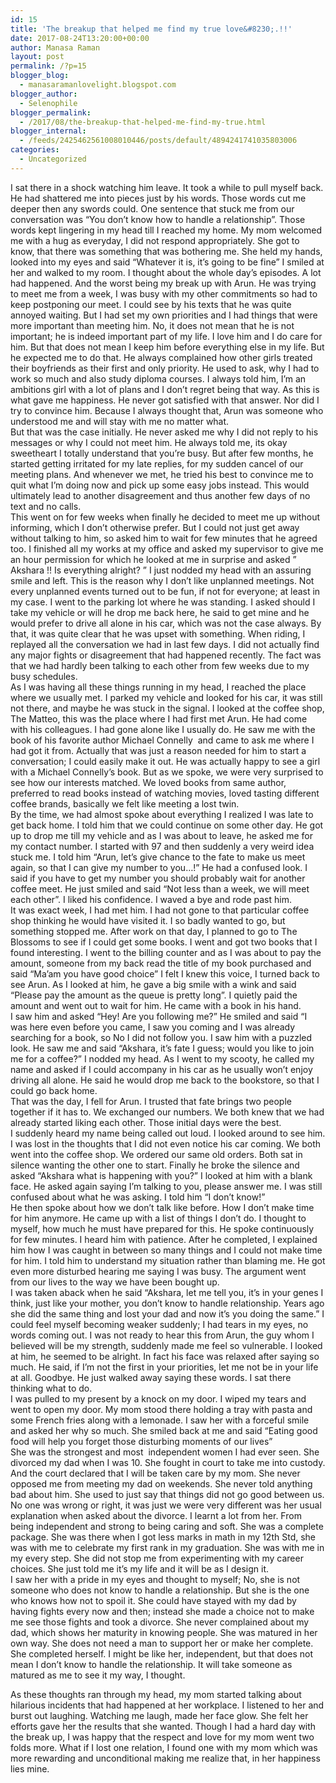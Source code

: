 ```yaml
---
id: 15
title: 'The breakup that helped me find my true love&#8230;.!!'
date: 2017-08-24T13:20:00+00:00
author: Manasa Raman
layout: post
permalink: /?p=15
blogger_blog:
  - manasaramanlovelight.blogspot.com
blogger_author:
  - Selenophile
blogger_permalink:
  - /2017/08/the-breakup-that-helped-me-find-my-true.html
blogger_internal:
  - /feeds/2425462561008010446/posts/default/4894241741035803006
categories:
  - Uncategorized
---
```

<div dir="ltr" style="text-align: left;">
  <div>
    I sat there in a shock watching him leave. It took a while to pull myself back. He had shattered me into pieces just by his words. Those words cut me deeper then any swords could. One sentence that stuck me from our conversation was &#8220;You don&#8217;t know how to handle a relationship&#8221;. Those words kept lingering in my head till I reached my home. My mom welcomed me with a hug as everyday, I did not respond appropriately. She got to know, that there was something that was bothering me. She held my hands, looked into my eyes and said “Whatever it is, it&#8217;s going to be fine&#8221; I smiled at her and walked to my room. I thought about the whole day&#8217;s episodes. A lot had happened. And the worst being my break up with Arun. He was trying to meet me from a week, I was busy with my other commitments so had to keep postponing our meet. I could see by his texts that he was quite annoyed waiting. But I had set my own priorities and I had things that were more important than meeting him. No, it does not mean that he is not important; he is indeed important part of my life. I love him and I do care for him. But that does not mean I keep him before everything else in my life. But he expected me to do that. He always complained how other girls treated their boyfriends as their first and only priority. He used to ask, why I had to work so much and also study diploma courses. I always told him, I&#8217;m an ambitions girl with a lot of plans and I don&#8217;t regret being that way. As this is what gave me happiness. He never got satisfied with that answer. Nor did I try to convince him. Because I always thought that, Arun was someone who understood me and will stay with me no matter what.
  </div>
  
  <div>
    But that was the case initially. He never asked me why I did not reply to his messages or why I could not meet him. He always told me, its okay sweetheart I totally understand that you&#8217;re busy. But after few months, he started getting irritated for my late replies, for my sudden cancel of our meeting plans. And whenever we met, he tried his best to convince me to quit what I&#8217;m doing now and pick up some easy jobs instead. This would ultimately lead to another disagreement and thus another few days of no text and no calls.
  </div>
  
  <div>
    This went on for few weeks when finally he decided to meet me up without informing, which I don&#8217;t otherwise prefer. But I could not just get away without talking to him, so asked him to wait for few minutes that he agreed too. I finished all my works at my office and asked my supervisor to give me an hour permission for which he looked at me in surprise and asked &#8221; Akshara !! Is everything alright? &#8221; I just nodded my head with an assuring smile and left. This is the reason why I don&#8217;t like unplanned meetings. Not every unplanned events turned out to be fun, if not for everyone; at least in my case. I went to the parking lot where he was standing. I asked should I take my vehicle or will he drop me back here, he said to get mine and he would prefer to drive all alone in his car, which was not the case always. By that, it was quite clear that he was upset with something. When riding, I replayed all the conversation we had in last few days. I did not actually find any major fights or disagreement that had happened recently. The fact was that we had hardly been talking to each other from few weeks due to my busy schedules.
  </div>
  
  <div>
    As I was having all these things running in my head, I reached the place where we usually met. I parked my vehicle and looked for his car, it was still not there, and maybe he was stuck in the signal. I looked at the coffee shop, The Matteo, this was the place where I had first met Arun. He had come with his colleagues. I had gone alone like I usually do. He saw me with the book of his favorite author Michael Connelly &nbsp;and came to ask me where I had got it from. Actually that was just a reason needed for him to start a conversation; I could easily make it out. He was actually happy to see a girl with a Michael Connelly’s book. But as we spoke, we were very surprised to see how our interests matched. We loved books from same author, preferred to read books instead of watching movies, loved tasting different coffee brands, basically we felt like meeting a lost twin.
  </div>
  
  <div>
    By the time, we had almost spoke about everything I realized I was late to get back home. I told him that we could continue on some other day. He got up to drop me till my vehicle and as I was about to leave, he asked me for my contact number. I started with 97 and then suddenly a very weird idea stuck me. I told him &#8220;Arun, let&#8217;s give chance to the fate to make us meet again, so that I can give my number to you&#8230;!&#8221; He had a confused look. I said if you have to get my number you should probably wait for another coffee meet. He just smiled and said “Not less than a week, we will meet each other&#8221;. I liked his confidence. I waved a bye and rode past him.
  </div>
  
  <div>
    It was exact week, I had met him. I had not gone to that particular coffee shop thinking he would have visited it. I so badly wanted to go, but something stopped me. After work on that day, I planned to go to The Blossoms to see if I could get some books. I went and got two books that I found interesting. I went to the billing counter and as I was about to pay the amount, someone from my back read the title of my book purchased and said &#8220;Ma&#8217;am you have good choice&#8221; I felt I knew this voice, I turned back to see Arun. As I looked at him, he gave a big smile with a wink and said &#8220;Please pay the amount as the queue is pretty long&#8221;. I quietly paid the amount and went out to wait for him. He came with a book in his hand.
  </div>
  
  <div>
    I saw him and asked &#8220;Hey! Are you following me?&#8221; He smiled and said “I was here even before you came, I saw you coming and I was already searching for a book, so No I did not follow you. I saw him with a puzzled look. He saw me and said &#8220;Akshara, it&#8217;s fate I guess; would you like to join me for a coffee?&#8221; I nodded my head. As I went to my scooty, he called my name and asked if I could accompany in his car as he usually won&#8217;t enjoy driving all alone. He said he would drop me back to the bookstore, so that I could go back home.
  </div>
  
  <div>
    That was the day, I fell for Arun. I trusted that fate brings two people together if it has to. We exchanged our numbers. We both knew that we had already started liking each other. Those initial days were the best.
  </div>
  
  <div>
    I suddenly heard my name being called out loud. I looked around to see him. I was lost in the thoughts that I did not even notice his car coming. We both went into the coffee shop. We ordered our same old orders. Both sat in silence wanting the other one to start. Finally he broke the silence and asked &#8220;Akshara what is happening with you?&#8221; I looked at him with a blank face. He asked again saying I&#8217;m talking to you, please answer me. I was still confused about what he was asking. I told him &#8220;I don&#8217;t know!&#8221;
  </div>
  
  <div>
    He then spoke about how we don&#8217;t talk like before. How I don&#8217;t make time for him anymore. He came up with a list of things I don&#8217;t do. I thought to myself, how much he must have prepared for this. He spoke continuously for few minutes. I heard him with patience. After he completed, I explained him how I was caught in between so many things and I could not make time for him. I told him to understand my situation rather than blaming me. He got even more disturbed hearing me saying I was busy. The argument went from our lives to the way we have been bought up.
  </div>
  
  <div>
    I was taken aback when he said &#8220;Akshara, let me tell you, it&#8217;s in your genes I think, just like your mother, you don&#8217;t know to handle relationship. Years ago she did the same thing and lost your dad and now it&#8217;s you doing the same.&#8221; I could feel myself becoming weaker suddenly; I had tears in my eyes, no words coming out. I was not ready to hear this from Arun, the guy whom I believed will be my strength, suddenly made me feel so vulnerable. I looked at him, he seemed to be alright. In fact his face was relaxed after saying so much. He said, if I&#8217;m not the first in your priorities, let me not be in your life at all. Goodbye. He just walked away saying these words. I sat there thinking what to do.
  </div>
  
  <div>
    I was pulled to my present by a knock on my door. I wiped my tears and went to open my door. My mom stood there holding a tray with pasta and some French fries along with a lemonade. I saw her with a forceful smile and asked her why so much. She smiled back at me and said &#8220;Eating good food will help you forget those disturbing moments of our lives&#8221;
  </div>
  
  <div>
    She was the strongest and most &nbsp;independent women I had ever seen. She divorced my dad when I was 10. She fought in court to take me into custody. And the court declared that I will be taken care by my mom. She never opposed me from meeting my dad on weekends. She never told anything bad about him. She used to just say that things did not go good between us. No one was wrong or right, it was just we were very different was her usual explanation when asked about the divorce. I learnt a lot from her. From being independent and strong to being caring and soft. She was a complete package. She was there when I got less marks in math in my 12th Std, she was with me to celebrate my first rank in my graduation. She was with me in my every step. She did not stop me from experimenting with my career choices. She just told me it&#8217;s my life and it will be as I design it.
  </div>
  
  <div>
    I saw her with a pride in my eyes and thought to myself; No, she is not someone who does not know to handle a relationship. But she is the one who knows how not to spoil it. She could have stayed with my dad by having fights every now and then; instead she made a choice not to make me see those fights and took a divorce. She never complained about my dad, which shows her maturity in knowing people. She was matured in her own way. She does not need a man to support her or make her complete. She completed herself. I might be like her, independent, but that does not mean I don&#8217;t know to handle the relationship. It will take someone as matured as me to see it my way, I thought.
  </div>
  
  <p>
  </p>
  
  <div>
    As these thoughts ran through my head, my mom started talking about hilarious incidents that had happened at her workplace. I listened to her and burst out laughing. Watching me laugh, made her face glow. She felt her efforts gave her the results that she wanted. Though I had a hard day with the break up, I was happy that the respect and love for my mom went two folds more. What if I lost one relation, I found one with my mom which was more rewarding and unconditional making me realize that, in her happiness lies mine.&nbsp;
  </div>
</div>
